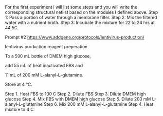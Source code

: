 For the first experiment I will list some steps and you will write the corresponding
structural netlist based on the modules I defined above.
Step 1: Pass a portion of water through a membrane filter.
Step 2: Mix the filtered water with a nutrient broth. 
Step 3: Incubate the mixture for 22 to 24 hrs at 44.5C.

Prompt #2
https://www.addgene.org/protocols/lentivirus-production/


lentivirus production reagent preperation

To a 500 mL bottle of DMEM high glucose,

 add 55 mL of heat inactivated FBS and 

 11 mL of 200 mM L-alanyl-L-glutamine. 

 Store at 4 ℃.


Step 1. Heat FBS to 100 C
Step 2. Dilute FBS
Step 3. Dilute DMEM high glucose
Step 4. Mix FBS with DMEM high glucose
Step 5. Dilute 200 mM L-alanyl-L-glutamine
Step 6. Mix 200 mM L-alanyl-L-glutamine
Step 4. Heat mixture to 4 C